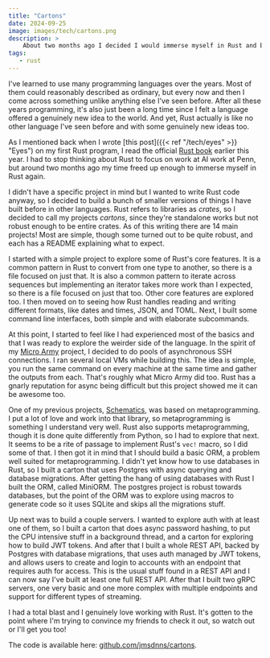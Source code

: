 ```yaml
---
title: "Cartons"
date: 2024-09-25
image: images/tech/cartons.png
description: >
    About two months ago I decided I would immerse myself in Rust and build small project after small project, each based on familiar ideas, until I reached a point where I felt like the language made good sense. It's one thing to read about a language and something quite different to actually use it, after all. All of those projects are contained in a repo I call "Cartons", with a nod and a wink to Rust's concept of a "Crate".
tags:
   - rust
---
```


I've learned to use many programming languages over the years. Most of them could reasonably described as ordinary, but every now and then I come across something unlike anything else I've seen before. After all these years programming, it's also just been a long time since I felt a language offered a genuinely new idea to the world. And yet, Rust actually is like no other language I've seen before and with some genuinely new ideas too.

As I mentioned back when I wrote [this post]({{< ref "/tech/eyes" >}} "Eyes") on my first Rust program, I read the official [Rust book](https://doc.rust-lang.org/stable/book/) earlier this year. I had to stop thinking about Rust to focus on work at AI work at Penn, but around two months ago my time freed up enough to immerse myself in Rust again.

I didn't have a specific project in mind but I wanted to write Rust code anyway, so I decided to build a bunch of smaller versions of things I have built before in other languages. Rust refers to libraries as _crates_, so I decided to call my projects _cartons_, since they're standalone works but not robust enough to be entire crates. As of this writing there are 14 main projects! Most are simple, though some turned out to be quite robust, and each has a README explaining what to expect.

I started with a simple project to explore some of Rust's core features. It is a common pattern in Rust to convert from one type to another, so there is a file focused on just that. It is also a common pattern to iterate across sequences but implementing an iterator takes more work than I expected, so there is a file focused on just that too. Other core features are explored too. I then moved on to seeing how Rust handles reading and writing different formats, like dates and times, JSON, and TOML. Next, I built some command line interfaces, both simple and with elaborate subcommands.

At this point, I started to feel like I had experienced most of the basics and that I was ready to explore the weirder side of the language. In the spirit of my [Micro Army](https://github.com/jmsdnns/microarmy) project, I decided to do pools of asynchronous SSH connections. I ran several local VMs while building this. The idea is simple, you run the same command on every machine at the same time and gather the outputs from each. That's roughly what Micro Army did too. Rust has a gnarly reputation for async being difficult but this project showed me it can be awesome too.

One of my previous projects, [Schematics](https://github.com/schematics/schematics), was based on metaprogramming. I put a lot of love and work into that library, so metaprogramming is something I understand very well. Rust also supports metaprogramming, though it is done quite differently from Python, so I had to explore that next. It seems to be a rite of passage to implement Rust's `vec!` macro, so I did some of that. I then got it in mind that I should build a basic ORM, a problem well suited for metaprogramming. I didn't yet know how to use databases in Rust, so I built a carton that uses Postgres with async querying and database migrations. After getting the hang of using databases with Rust I built the ORM, called MiniORM. The postgres project is robust towards databases, but the point of the ORM was to explore using macros to generate code so it uses SQLite and skips all the migrations stuff.

Up next was to build a couple servers. I wanted to explore auth with at least one of them, so I built a carton that does async password hashing, to put the CPU intensive stuff in a background thread, and a carton for exploring how to build JWT tokens. And after that I built a whole REST API, backed by Postgres with database migrations, that uses auth managed by JWT tokens, and allows users to create and login to accounts with an endpoint that requires auth for access. This is the usual stuff found in a REST API and I can now say I've built at least one full REST API. After that I built two gRPC servers, one very basic and one more complex with multiple endpoints and support for different types of streaming.

I had a total blast and I genuinely love working with Rust. It's gotten to the point where I'm trying to convince my friends to check it out, so watch out or I'll get you too!

The code is available here: [github.com/jmsdnns/cartons](https://github.com/jmsdnns/cartons).

